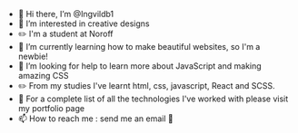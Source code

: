- 👋 Hi there, I’m @Ingvildb1
- 👀 I’m interested in creative designs 
- :pencil2: I'm a student at Noroff
- 🌱 I’m currently learning how to make beautiful websites, so I'm a newbie! 
- 💞️ I’m looking for help to learn more about JavaScript and making amazing CSS
- :pencil2: From my studies I've learnt html, css, javascript, React and SCSS.
- 💞️ For a complete list of all the technologies I've worked with please visit my portfolio page
- 📫 How to reach me : send me an email :love_letter:

<!---
Ingvildb1/Ingvildb1 is a ✨ special ✨ repository because its `README.md` (this file) appears on your GitHub profile.
You can click the Preview link to take a look at your changes.
--->

